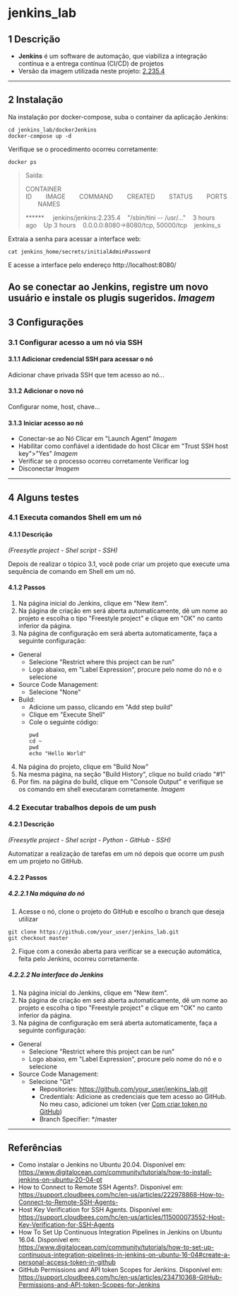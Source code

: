 # jenkins_lab
## 1 Descrição
- **Jenkins** é um software de automação, que viabiliza a integração contínua e a entrega contínua (CI/CD) de projetos
- Versão da imagem utilizada neste projeto: [2.235.4](https://hub.docker.com/layers/jenkins/jenkins/2.235.4/images/sha256-63af286d97cd125b7735e6dae7cb504956facf3be91c0d332f724ea528a74121?context=explore)
---

## 2 Instalação
Na instalação por docker-compose, suba o container da aplicação Jenkins:
```console
cd jenkins_lab/dockerJenkins
docker-compose up -d
```
Verifique se o procedimento ocorreu corretamente:
```console
docker ps
```
> Saída:
>
> CONTAINER ID&nbsp;&nbsp;&nbsp;&nbsp;&nbsp;&nbsp;&nbsp;&nbsp;IMAGE&nbsp;&nbsp;&nbsp;&nbsp;&nbsp;&nbsp;&nbsp;&nbsp;COMMAND&nbsp;&nbsp;&nbsp;&nbsp;&nbsp;&nbsp;&nbsp;&nbsp;CREATED&nbsp;&nbsp;&nbsp;&nbsp;&nbsp;&nbsp;&nbsp;&nbsp;STATUS&nbsp;&nbsp;&nbsp;&nbsp;&nbsp;&nbsp;&nbsp;&nbsp;PORTS&nbsp;&nbsp;&nbsp;&nbsp;&nbsp;&nbsp;&nbsp;&nbsp;NAMES
> 
> ****** &nbsp;&nbsp;&nbsp;&nbsp;jenkins/jenkins:2.235.4&nbsp;&nbsp;&nbsp;&nbsp;"/sbin/tini -- /usr/…"&nbsp;&nbsp;&nbsp;&nbsp;3 hours ago&nbsp;&nbsp;&nbsp;&nbsp;Up 3 hours&nbsp;&nbsp;&nbsp;&nbsp;0.0.0.0:8080->8080/tcp, 50000/tcp&nbsp;&nbsp;&nbsp;&nbsp;jenkins_s
> 
Extraia a senha para acessar a interface web:
```console
cat jenkins_home/secrets/initialAdminPassword  
```
E acesse a interface pelo endereço http://localhost:8080/

Ao se conectar ao Jenkins, registre um novo usuário e instale os plugis sugeridos.
*Imagem*
---

## 3 Configurações
### 3.1 Configurar acesso a um nó via SSH
#### 3.1.1 Adicionar credencial SSH para acessar o nó
Adicionar chave privada SSH que tem acesso ao nó...

#### 3.1.2 Adicionar o novo nó
Configurar nome, host, chave...

#### 3.1.3 Iniciar acesso ao nó
- Conectar-se ao Nó
Clicar em "Launch Agent"
*Imagem*
- Habilitar como confiável a identidade do host
Clicar em "Trust SSH host key">"Yes"
*Imagem*
- Verificar se o processo ocorreu corretamente
Verificar log
- Disconectar
*Imagem*
---

## 4 Alguns testes
### 4.1 Executa comandos Shell em um nó
#### 4.1.1 Descrição

_(Freesytle project - Shel script - SSH)_

Depois de realizar o tópico 3.1, você pode criar um projeto que execute uma sequência de comando em Shell em um nó.

#### 4.1.2 Passos
1. Na página inicial do Jenkins, clique em "New item".
2. Na ṕágina de criação em será aberta automaticamente, dê um nome ao projeto e escolha o tipo "Freestyle project" e clique em "OK" no canto inferior da página.
3. Na página de configuração em será aberta automaticamente, faça a seguinte configuração:
- General
    - Selecione "Restrict where this project can be run"
    - Logo abaixo, em "Label Expression", procure pelo nome do nó e o selecione
- Source Code Management:
    - Selecione "None"
- Build:
    - Adicione um passo, clicando em "Add step build"
    - Clique em "Execute Shell"
    - Cole o seguinte código:
        ```shell
        pwd
        cd ~
        pwd
        echo "Hello World"
        ```
4. Na página do projeto, clique em "Build Now"
5. Na mesma página, na seção "Build History", clique no build criado "#1"
6. Por fim. na página do build, clique em "Console Output" e verifique se os comando em shell executaram corretamente.
*Imagem*


### 4.2 Executar trabalhos depois de um push
#### 4.2.1 Descrição
_(Freesytle project - Shel script - Python - GitHub - SSH)_

Automatizar a realização de tarefas em um nó depois que ocorre um push em um projeto no GitHub.

#### 4.2.2 Passos
##### 4.2.2.1 Na máquina do nó
1. Acesse o nó, clone o projeto do GitHub e escolho o branch que deseja utilizar
```console
git clone https://github.com/your_user/jenkins_lab.git
git checkout master
```
2. Fique com a conexão aberta para verificar se a execução automática, feita pelo Jenkins, ocorreu corretamente.

##### 4.2.2.2 Na interface do Jenkins
1. Na página inicial do Jenkins, clique em "New item".
2. Na ṕágina de criação em será aberta automaticamente, dê um nome ao projeto e escolha o tipo "Freestyle project" e clique em "OK" no canto inferior da página.
3. Na página de configuração em será aberta automaticamente, faça a seguinte configuração:
- General
    - Selecione "Restrict where this project can be run"
    - Logo abaixo, em "Label Expression", procure pelo nome do nó e o selecione
- Source Code Management:
    - Selecione "Git"
        - Repositories: https://github.com/your_user/jenkins_lab.git
        - Credentials: Adicione as credenciais que tem acesso ao GitHub. No meu caso, adicionei um token (ver [Com criar token no GitHub](https://))
        - Branch Specifier: */master
---

## Referências
- Como instalar o Jenkins no Ubuntu 20.04. Disponível em: https://www.digitalocean.com/community/tutorials/how-to-install-jenkins-on-ubuntu-20-04-pt
- How to Connect to Remote SSH Agents?. Disponível em: https://support.cloudbees.com/hc/en-us/articles/222978868-How-to-Connect-to-Remote-SSH-Agents-
- Host Key Verification for SSH Agents. Disponível em: https://support.cloudbees.com/hc/en-us/articles/115000073552-Host-Key-Verification-for-SSH-Agents
- How To Set Up Continuous Integration Pipelines in Jenkins on Ubuntu 16.04. Disponível em: https://www.digitalocean.com/community/tutorials/how-to-set-up-continuous-integration-pipelines-in-jenkins-on-ubuntu-16-04#create-a-personal-access-token-in-github
- GitHub Permissions and API token Scopes for Jenkins. Disponível em: https://support.cloudbees.com/hc/en-us/articles/234710368-GitHub-Permissions-and-API-token-Scopes-for-Jenkins
